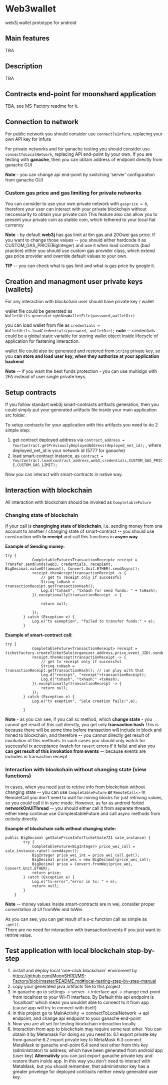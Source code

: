 # Web3wallet
web3j wallet prototype for android

## Main features
TBA

## Description
TBA

## Contracts end-point for moonshard application
TBA, see MS-Factory readme for it.

## Connection to network
For public network you should consider use ```connectToInfura```, replacing your own API key for infura

For private networks and for ganache testing you should consider use ```connectToLocalNetwork```, replacing API end-point by your own. 
If you are testing with **ganache**, then you can obtain address of endpoint directly from ganache GUI

**Note** - you can change api end-point by switching 'server' configuration from ganache GUI

### Custom gas price and gas limiting for private networks
You can consider to use your own private network with ```gasprice = 0```, therefore your user can interact with your private blockchain without neccessarity to obtain your private coin
This feature also can allow you to present your private coin as staible coin, which tethered to your local fiat currency

**Note** - by default **web3j** has gas limit at 6m gas and 20Gwei gas price. If you want to change those values -- you should either hardcode it as CUSTOM_GAS_PRICE(BigInteger) and use it when load contracts (bad practice)
either you should use custom gas provider class, which extend gas price provider and override default values to your own.

**TIP** -- you can check what is gas limit and what is gas price by google it.

## Creation and managment user private keys (wallets)

For any interaction with blockchain user should have private key / wallet

wallet file could be generated as ```WalletUtils.generateLightNewWalletFile(password,walletDir)```

you can load wallet from file  as ```credentials = WalletUtils.loadCredentials(password, walletDir);```
**note** -- credentials could be a global static variable for storing wallet object inside lifecycle of application for fastening interaction.

wallet file could also be generated and restored from ```String``` private key, so you **can store and load user key, when they authorize at your application backend**

**Note** -- if you want the best funds protection - you can use multisigs with 2FA instead of user single private keys. 

## Setup contracts
If you follow standart web3j smart-contracts artifacts generation, then you could simply put your generated artifacts file inside your main application src folder.

To setup contracts for your application with this artifacts you need to do 2 simple step:
1. get contract deployed address via ```contract_address = YourContract.getPreviouslyDeployedAddress(deployed_net_id);``` ,
where deployed_net_id is your network id (5777 for ganache)
2. load smart-contract instance, as ```contract = YourContract.load(contract_address,web3,credentials,CUSTOM_GAS_PRICE,CUSTOM_GAS_LIMIT);```

Now you can interact with smart-contracts in native way.

## Interaction with blockchain
All interaction with blockchain should be invoked as ```CompletableFuture```

### Changing state of blockchain
If your call is **changinging state of blockchain**, i.e. sending money from one account to another / changing state of smart-contract -- you 
should use construction with **tx receipt** and call this functions in **async way**

**Example of Sending money:**
```
try {
            CompletableFuture<TransactionReceipt> receipt = Transfer.sendFunds(web3, credentials, recepient, BigDecimal.valueOf(amount), Convert.Unit.ETHER).sendAsync();
            receipt.thenAccept(transactionReceipt -> {
                // get tx receipt only if successful
                String txHash = transactionReceipt.getTransactionHash();
                Log.d("txhash", "txhash for send funds: " + txHash);
            }).exceptionally(transactionReceipt -> {

                return null;

            });
        } catch (Exception e) {
            Log.e("tx exemption", "failed to transfer funds:" + e);
        }
```
**Example of smart-contract call:**
```
try {
            CompletableFuture<TransactionReceipt> receipt = ticketfactory.createTicketSale(organizer_address,price,event_JID).sendAsync();
            receipt.thenAccept(transactionReceipt -> {
                // get tx receipt only if successful
                String txHash = transactionReceipt.getTransactionHash(); // can play with that
                Log.d("receipt", "receipt"+transactionReceipt);
                Log.d("txhash", "txhash:" +txHash);
            }).exceptionally(transactionReceipt -> {
                return null;
            });
        } catch (Exception e) {
            Log.e("tx exeption", "Sale creation fails:",e);

        }
```

**Note** - as you can see, if you call sc method, which **change state** - you cannot get result of this call directly, you get only **transaction hash**
This is because there will be some time before transaction will include in block and mined to blockchain, and therefore -- you cannot directly get result of invokation of this methods.
In such cases you should only watch for successful tx acceptance (watch for ```revert``` errors if it fails) and also you **can get result of this invokation from events** -- because events are includes in transaction receipt

### Interaction with blockchain without changing state (view functions)
In cases, when you need just to retrive info from blockchain without changing state -- you can use ```CompletableFuture``` **or** ```RemoteCall<>```
In RemoteCall you don't need to wait for mining blocks for just retriving values, so you *could* call it in *sync* mode. 
However, as far as android forbid **networkOnUiThread** -- you should either call it from separete threads, either keep continue use CompleatableFuture and call async methods from *activity* directly.

**Example of blockchain calls without changing state:**
```
public BigDecimal getSalePriceInfo(TicketSale721 sale_instance) {
        try {
            CompletableFuture<BigInteger> price_wei_call = sale_instance.rate().sendAsync();
            BigInteger price_wei_int = price_wei_call.get();
            BigDecimal price_wei = new BigDecimal(price_wei_int);
            BigDecimal price = Convert.fromWei(price_wei, Convert.Unit.ETHER);
            return price;
        } catch (Exception e) {
            Log.e("tx-error","error in tx: " + e);
            return null;
        }
    }
```

**Note** -- money values inside smart-contracts are in wei, consider proper convertation at UI fromWei and toWei.

As you can see, you can get result of a s-c function call as simple as ```.get()```.  
There are no need for interaction with transaction/events if you just want to retrive value.

## Test application with local blockchain step-by-step
1. install and deploy local 'one-click blockchain' enviroment by https://github.com/MoonSHRD/MS-Factory/blob/master/README.md#local-testing-step-by-step-manual
2. copy your generated java artifacts file to this project
3. in ganache go to settings -> server -> interface api -> change end-point from localhost to your Wi-Fi interface. By Default this api endpoint is 'localhost' which mean you wouldnt able to connect to it from app (cause app will try to connect with itself)
4. in this project go to MainActivity -> connectToLocalNetwork -> api endpoint, and change api endpoint to your ganache end-point
5. Now you are all set for testing blockchain interaction locally. 
6. Interaction from app to blockchain may require some test ether. You can obtain it by Metamask
For doing so you need to:
6.1 export private key from ganache
6.2 import private key to MetaMask
6.3 connect MetaMask to ganache end-point
6.4 send test ether from this key (administrator) to address, which have been generated from android app (user key)
**Alternativly** you can just export ganache private key and restore them inside app. In this way you don't need to interact with MetaMask, but you should remember, that administrator key has a greater privelege for deployed contracts neither newly generated user key.

